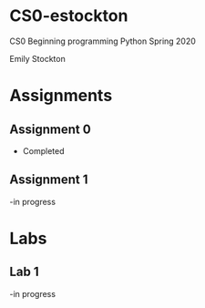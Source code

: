 # CS0-estockton
CS0 Beginning programming Python 
Spring 2020

Emily Stockton

# Assignments

## Assignment 0
- Completed 

## Assignment 1
-in progress


# Labs
## Lab 1 
-in progress
